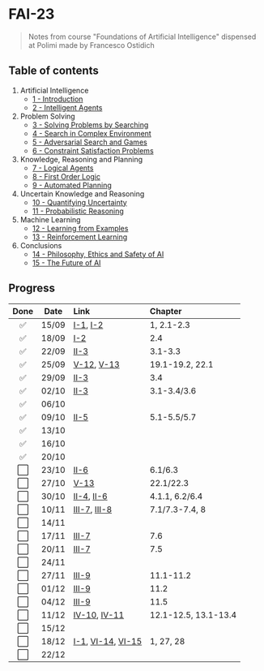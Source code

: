 # FAI-23

> Notes from course "Foundations of Artificial Intelligence" dispensed at Polimi made by Francesco Ostidich

## Table of contents

1. Artificial Intelligence   
	- [1 - Introduction](./I%20-%20Artificial%20Intelligence/1%20-%20Introduction.md)
	- [2 - Intelligent Agents](./I%20-%20Artificial%20Intelligence/2%20-%20Intelligent%20Agents.md)
2. Problem Solving
	- [3 - Solving Problems by Searching](./II%20-%20Problem%20Solving/3%20-%20Solving%20Problems%20by%20Searching.md)
	- [4 - Search in Complex Environment](./II%20-%20Problem%20Solving/4%20-%20Search%20in%20Complex%20Environment.md)
	- [5 - Adversarial Search and Games](./II%20-%20Problem%20Solving/5%20-%20Adversarial%20Search%20and%20Games.md)
	- [6 - Constraint Satisfaction Problems](./II%20-%20Problem%20Solving/6%20-%20Constraint%20Satisfaction%20Problems.md)
3. Knowledge, Reasoning and Planning
	- [7 - Logical Agents](./III%20-%20Knowledge,%20Reasoning%20and%20Planning/7%20-%20Logical%20Agents.md)
	- [8 - First Order Logic](./III%20-%20Knowledge,%20Reasoning%20and%20Planning/8%20-%20First%20Order%20Logic.md)
	- [9 - Automated Planning](./III%20-%20Knowledge,%20Reasoning%20and%20Planning/9%20-%20Automated%20Planning.md)
4. Uncertain Knowledge and Reasoning
	- [10 - Quantifying Uncertainty](./IV%20-%20Uncertain%20Knowledge%20and%20Reasoning/10%20-%20Quantifying%20Uncertainty.md)
	- [11 - Probabilistic Reasoning](./IV%20-%20Uncertain%20Knowledge%20and%20Reasoning/11%20-%20Probabilistic%20Reasoning.md)
5. Machine Learning
	- [12 - Learning from Examples](./V%20-%20Machine%20Learning/12%20-%20Learning%20from%20Examples.md)
	- [13 - Reinforcement Learning](./V%20-%20Machine%20Learning/13%20-%20Reinforcement%20Learning.md)
6. Conclusions
	- [14 - Philosophy, Ethics and Safety of AI](./VI%20-%20Conclusions/14%20-%20Philosophy,%20Ethics%20and%20Safety%20of%20AI.md)
	- [15 - The Future of AI](./VI%20-%20Conclusions/15%20-%20The%20Future%20of%20AI.md)

## Progress
| Done | Date | Link | Chapter |
|:----:|:----:|:-----|:--------|
| :white_check_mark: | 15/09 | [I-1](./I%20-%20Artificial%20Intelligence/1%20-%20Introduction.md), [I-2](./I%20-%20Artificial%20Intelligence/2%20-%20Intelligent%20Agents.md) | 1, 2.1-2.3 |
| :white_check_mark: | 18/09 | [I-2](./I%20-%20Artificial%20Intelligence/2%20-%20Intelligent%20Agents.md) | 2.4 |
| :white_check_mark: | 22/09 | [II-3](./II%20-%20Problem%20Solving/3%20-%20Solving%20Problems%20by%20Searching.md) | 3.1-3.3 |
| :white_check_mark: | 25/09 | [V-12](./V%20-%20Machine%20Learning/12%20-%20Learning%20from%20Examples.md), [V-13](./V%20-%20Machine%20Learning/13%20-%20Reinforcement%20Learning.md) | 19.1-19.2, 22.1 |
| :white_check_mark: | 29/09 | [II-3](./II%20-%20Problem%20Solving/3%20-%20Solving%20Problems%20by%20Searching.md) | 3.4 |
| :white_check_mark: | 02/10 | [II-3](./II%20-%20Problem%20Solving/3%20-%20Solving%20Problems%20by%20Searching.md) | 3.1-3.4/3.6 |
| :white_check_mark: | 06/10 |  |  |
| :white_check_mark: | 09/10 | [II-5](./II%20-%20Problem%20Solving/5%20-%20Adversarial%20Search%20and%20Games.md) | 5.1-5.5/5.7 |
| :white_check_mark: | 13/10 |  |  |
| :white_check_mark: | 16/10 |  |  |
| :white_check_mark: | 20/10 |  |  |
| :white_large_square: | 23/10 | [II-6](./II%20-%20Problem%20Solving/6%20-%20Constraint%20Satisfaction%20Problems.md) | 6.1/6.3 |
| :white_large_square: | 27/10 | [V-13](./V%20-%20Machine%20Learning/13%20-%20Reinforcement%20Learning.md) | 22.1/22.3 |
| :white_large_square: | 30/10 | [II-4](./II%20-%20Problem%20Solving/4%20-%20Search%20in%20Complex%20Environment.md), [II-6](./II%20-%20Problem%20Solving/6%20-%20Constraint%20Satisfaction%20Problems.md) | 4.1.1, 6.2/6.4 |
| :white_large_square: | 10/11 | [III-7](./III%20-%20Knowledge,%20Reasoning%20and%20Planning/7%20-%20Logical%20Agents.md), [III-8](./III%20-%20Knowledge,%20Reasoning%20and%20Planning/8%20-%20First%20Order%20Logic.md) | 7.1/7.3-7.4, 8 |
| :white_large_square: | 14/11 |  |  |
| :white_large_square: | 17/11 | [III-7](./III%20-%20Knowledge,%20Reasoning%20and%20Planning/7%20-%20Logical%20Agents.md) | 7.6 |
| :white_large_square: | 20/11 | [III-7](./III%20-%20Knowledge,%20Reasoning%20and%20Planning/7%20-%20Logical%20Agents.md) | 7.5 |
| :white_large_square: | 24/11 |  |  |
| :white_large_square: | 27/11 | [III-9](./III%20-%20Knowledge,%20Reasoning%20and%20Planning/9%20-%20Automated%20Planning.md) | 11.1-11.2 |
| :white_large_square: | 01/12 | [III-9](./III%20-%20Knowledge,%20Reasoning%20and%20Planning/9%20-%20Automated%20Planning.md) | 11.2 |
| :white_large_square: | 04/12 | [III-9](./III%20-%20Knowledge,%20Reasoning%20and%20Planning/9%20-%20Automated%20Planning.md) | 11.5 |
| :white_large_square: | 11/12 | [IV-10](./IV%20-%20Uncertain%20Knowledge%20and%20Reasoning/10%20-%20Quantifying%20Uncertainty.md), [IV-11](./IV%20-%20Uncertain%20Knowledge%20and%20Reasoning/11%20-%20Probabilistic%20Reasoning.md) | 12.1-12.5, 13.1-13.4 |
| :white_large_square: | 15/12 |  |  |
| :white_large_square: | 18/12 | [I-1](./I%20-%20Artificial%20Intelligence/1%20-%20Introduction.md), [VI-14](./VI%20-%20Conclusions/14%20-%20Philosophy,%20Ethics%20and%20Safety%20of%20AI.md), [VI-15](./VI%20-%20Conclusions/15%20-%20The%20Future%20of%20AI.md) | 1, 27, 28 |
| :white_large_square: | 22/12 |  |  |
